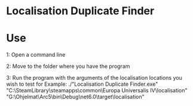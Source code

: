 # Localisation Duplicate Finder

# Use

1: Open a command line

2: Move to the folder where you have the program

3: Run the program with the arguments of the localisation locations you wish to test for
Example: ./"Localisation Duplicate Finder.exe" "C:\SteamLibrary\steamapps\common\Europa Universalis IV\localisation" "G:\Ohjelmat\Arc5\bin\Debug\net6.0\target\localisation"
